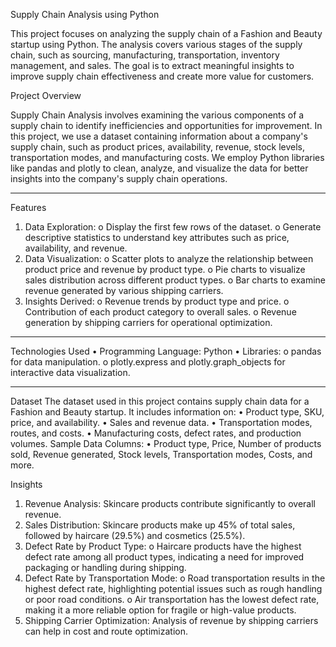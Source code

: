 Supply Chain Analysis using Python

This project focuses on analyzing the supply chain of a Fashion and Beauty startup using Python. The analysis covers various stages of the supply chain, such as sourcing, manufacturing, transportation, inventory management, and sales. The goal is to extract meaningful insights to improve supply chain effectiveness and create more value for customers.

Project Overview

Supply Chain Analysis involves examining the various components of a supply chain to identify inefficiencies and opportunities for improvement. In this project, we use a dataset containing information about a company's supply chain, such as product prices, availability, revenue, stock levels, transportation modes, and manufacturing costs.
We employ Python libraries like pandas and plotly to clean, analyze, and visualize the data for better insights into the company's supply chain operations.
________________________________________
Features
1.	Data Exploration:
o	Display the first few rows of the dataset.
o	Generate descriptive statistics to understand key attributes such as price, availability, and revenue.
2.	Data Visualization:
o	Scatter plots to analyze the relationship between product price and revenue by product type.
o	Pie charts to visualize sales distribution across different product types.
o	Bar charts to examine revenue generated by various shipping carriers.
3.	Insights Derived:
o	Revenue trends by product type and price.
o	Contribution of each product category to overall sales.
o	Revenue generation by shipping carriers for operational optimization.
________________________________________
Technologies Used
•	Programming Language: Python
•	Libraries:
o	pandas for data manipulation.
o	plotly.express and plotly.graph_objects for interactive data visualization.
________________________________________
Dataset
The dataset used in this project contains supply chain data for a Fashion and Beauty startup. It includes information on:
•	Product type, SKU, price, and availability.
•	Sales and revenue data.
•	Transportation modes, routes, and costs.
•	Manufacturing costs, defect rates, and production volumes.
Sample Data Columns:
•	Product type, Price, Number of products sold, Revenue generated, Stock levels, Transportation modes, Costs, and more.

Insights
1.	Revenue Analysis: Skincare products contribute significantly to overall revenue.
2.	Sales Distribution: Skincare products make up 45% of total sales, followed by haircare (29.5%) and cosmetics (25.5%).
3.	Defect Rate by Product Type:
o	Haircare products have the highest defect rate among all product types, indicating a need for improved packaging or handling during shipping.
4.	Defect Rate by Transportation Mode:
o	Road transportation results in the highest defect rate, highlighting potential issues such as rough handling or poor road conditions.
o	Air transportation has the lowest defect rate, making it a more reliable option for fragile or high-value products.
5.	Shipping Carrier Optimization: Analysis of revenue by shipping carriers can help in cost and route optimization.

